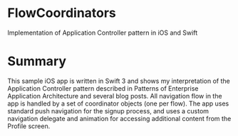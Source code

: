 # FlowCoordinators
Implementation of Application Controller pattern in iOS and Swift

# Summary
This sample iOS app is written in Swift 3 and shows my interpretation of the Application Controller pattern described in Patterns of Enterprise Application Architecture and several blog posts. All navigation flow in the app is handled by a set of coordinator objects (one per flow). The app uses standard push navigation for the signup process, and uses a custom navigation delegate and animation for accessing additional content from the Profile screen. 
